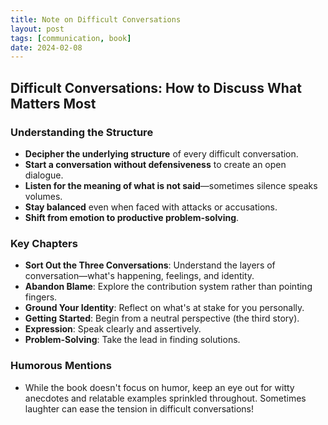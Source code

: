 ```yaml
---
title: Note on Difficult Conversations
layout: post
tags: [communication, book]
date: 2024-02-08
---
```

## Difficult Conversations: How to Discuss What Matters Most

### Understanding the Structure
- **Decipher the underlying structure** of every difficult conversation.
- **Start a conversation without defensiveness** to create an open dialogue.
- **Listen for the meaning of what is not said**—sometimes silence speaks volumes.
- **Stay balanced** even when faced with attacks or accusations.
- **Shift from emotion to productive problem-solving**.

### Key Chapters
- **Sort Out the Three Conversations**: Understand the layers of conversation—what's happening, feelings, and identity.
- **Abandon Blame**: Explore the contribution system rather than pointing fingers.
- **Ground Your Identity**: Reflect on what's at stake for you personally.
- **Getting Started**: Begin from a neutral perspective (the third story).
- **Expression**: Speak clearly and assertively.
- **Problem-Solving**: Take the lead in finding solutions.

### Humorous Mentions
- While the book doesn't focus on humor, keep an eye out for witty anecdotes and relatable examples sprinkled throughout. Sometimes laughter can ease the tension in difficult conversations!

 